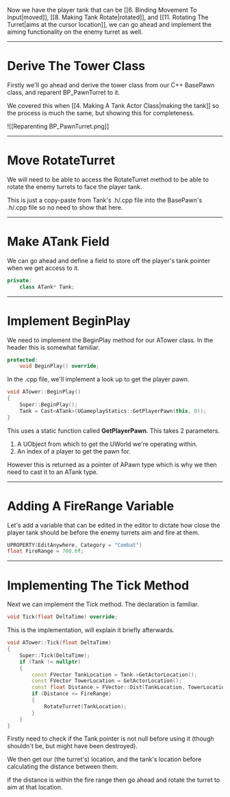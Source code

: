 Now we have the player tank that can be [[6. Binding Movement To Input|moved]], [[8. Making Tank Rotate|rotated]], and [[11. Rotating The Turret|aims at the cursor location]], we can go ahead and implement the aiming functionality on the enemy turret as well.

---
# Derive The Tower Class

Firstly we'll go ahead and derive the tower class from our C++ BasePawn class, and reparent BP_PawnTurret to it.

We covered this when [[4. Making A Tank Actor Class|making the tank]] so the process is much the same, but showing this for completeness.

![[Reparenting BP_PawnTurret.png]]

---
# Move RotateTurret

We will need to be able to access the RotateTurret method to be able to rotate the enemy turrets to face the player tank.

This is just a copy-paste from Tank's .h/.cpp file into the BasePawn's .h/.cpp file so no need to show that here.

---
# Make ATank Field

We can go ahead and define a field to store off the player's tank pointer when we get access to it.

```cpp
private:
	class ATank* Tank;
```

---
# Implement BeginPlay

We need to implement the BeginPlay method for our ATower class. In the header this is somewhat familiar.

```cpp
protected:
	void BeginPlay() override;
```

In the .cpp file, we'll implement a look up to get the player pawn.

```cpp
void ATower::BeginPlay() 
{
	Super::BeginPlay();
	Tank = Cast<ATank>(UGameplayStatics::GetPlayerPawn(this, 0));
}
```

This uses a static function called **GetPlayerPawn**. This takes 2 parameters.

1. A UObject from which to get the UWorld we're operating within.
2. An index of a player to get the pawn for.

However this is returned as a pointer of APawn type which is why we then need to cast it to an ATank type.

---
# Adding A FireRange Variable

Let's add a variable that can be edited in the editor to dictate how close the player tank should be before the enemy turrets aim and fire at them.

```cpp
UPROPERTY(EditAnywhere, Category = "Combat")
float FireRange = 700.0f;
```

---
# Implementing The Tick Method

Next we can implement the Tick method. The declaration is familiar.

```cpp
void Tick(float DeltaTime) override;
```

This is the implementation, will explain it briefly afterwards.

```cpp
void ATower::Tick(float DeltaTime)
{
	Super::Tick(DeltaTime);
	if (Tank != nullptr)
	{
		const FVector TankLocation = Tank->GetActorLocation();
		const FVector TowerLocation = GetActorLocation();
		const float Distance = FVector::Dist(TankLocation, TowerLocation);
		if (Distance <= FireRange)
		{
			RotateTurret(TankLocation);
		}
	}
}
```

Firstly need to check if the Tank pointer is not null before using it (though shouldn't be, but might have been destroyed).

We then get our (the turret's) location, and the tank's location before calculating the distance between them.

If the distance is within the fire range then go ahead and rotate the turret to aim at that location.